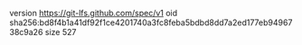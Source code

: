 version https://git-lfs.github.com/spec/v1
oid sha256:bd8f4b1a41df92f1ce4201740a3fc8feba5bdbd8dd7a2ed177eb9496738c9a26
size 527
